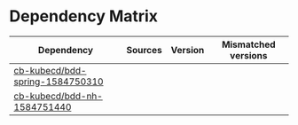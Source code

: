 # Dependency Matrix

Dependency | Sources | Version | Mismatched versions
---------- | ------- | ------- | -------------------
[cb-kubecd/bdd-spring-1584750310](https://github.com/cb-kubecd/bdd-spring-1584750310.git) |  | []() | 
[cb-kubecd/bdd-nh-1584751440](https://github.com/cb-kubecd/bdd-nh-1584751440.git) |  | []() | 

